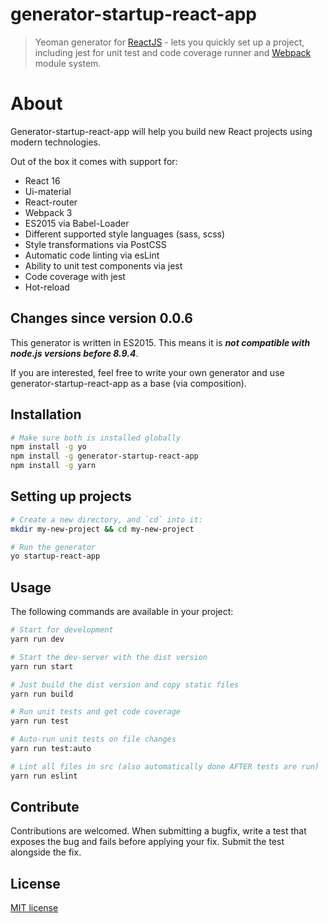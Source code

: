 # generator-startup-react-app

> Yeoman generator for [ReactJS](https://www.npmjs.com/package/react) - lets you quickly set up a project,
 including jest for unit test and code coverage runner and [Webpack](https://www.npmjs.com/package/webpack) module system.

# About
Generator-startup-react-app will help you build new React projects using modern technologies.

Out of the box it comes with support for:
- React 16
- Ui-material
- React-router
- Webpack 3
- ES2015 via Babel-Loader
- Different supported style languages (sass, scss)
- Style transformations via PostCSS
- Automatic code linting via esLint
- Ability to unit test components via jest
- Code coverage with jest 
- Hot-reload

## Changes since version 0.0.6
This generator is written in ES2015. This means it is ___not compatible with node.js versions before 8.9.4___.


If you are interested, feel free to write your own generator and use generator-startup-react-app as a base (via composition).

## Installation
```bash
# Make sure both is installed globally
npm install -g yo
npm install -g generator-startup-react-app
npm install -g yarn
```

## Setting up projects
```bash
# Create a new directory, and `cd` into it:
mkdir my-new-project && cd my-new-project

# Run the generator
yo startup-react-app
```

## Usage
The following commands are available in your project:
```bash
# Start for development
yarn run dev

# Start the dev-server with the dist version
yarn run start

# Just build the dist version and copy static files
yarn run build

# Run unit tests and get code coverage
yarn run test

# Auto-run unit tests on file changes
yarn run test:auto

# Lint all files in src (also automatically done AFTER tests are run)
yarn run eslint

```

## Contribute
Contributions are welcomed. When submitting a bugfix, write a test that exposes the bug and fails before applying your fix. Submit the test alongside the fix.


## License
[MIT license](http://opensource.org/licenses/mit-license.php)
